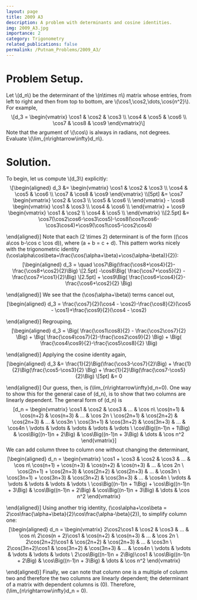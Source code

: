 ```yaml
---
layout: page
title: 2009 A3
description: A problem with determinants and cosine identities.
img: 2009_A3.jpg
importance: 2
category: Trigonometry
related_publications: false
permalink: /Putnam_Problems/2009_A3/
---
```


<h1 class="unnumbered" id="problem-setup.">Problem Setup.</h1>
<p>Let <span class="math inline">\(d_n\)</span> be the determinant of
the <span class="math inline">\(n\times n\)</span> matrix whose entries,
from left to right and then from top to bottom, are <span
class="math inline">\(\cos1,\cos2,\dots,\cos{n^2}\)</span>. For example,
<span class="math display">\[d_3 =
        \begin{vmatrix}
            \cos1 &amp; \cos2 &amp; \cos3 \\
            \cos4 &amp; \cos5 &amp; \cos6 \\
            \cos7 &amp; \cos8 &amp; \cos9
        \end{vmatrix}\]</span> Note that the argument of <span
class="math inline">\(\cos\)</span> is always in radians, not degrees.
Evaluate <span
class="math inline">\(\lim_{n\rightarrow\infty}d_n\)</span>.</p>
<h1 class="unnumbered" id="solution.">Solution.</h1>
<p>To begin, let us compute <span class="math inline">\(d_3\)</span>
explicitly: <span class="math display">\[\begin{aligned}
        d_3 &amp;=
        \begin{vmatrix}
            \cos1 &amp; \cos2 &amp; \cos3 \\
            \cos4 &amp; \cos5 &amp; \cos6 \\
            \cos7 &amp; \cos8 &amp; \cos9
        \end{vmatrix} \\[5pt]
        &amp;= \cos7
        \begin{vmatrix}
            \cos2 &amp; \cos3 \\
            \cos5 &amp; \cos6 \\
        \end{vmatrix}
        - \cos8
        \begin{vmatrix}
            \cos1 &amp; \cos3 \\
            \cos4 &amp; \cos6 \\
        \end{vmatrix}
        + \cos9
        \begin{vmatrix}
            \cos1 &amp; \cos2 \\
            \cos4 &amp; \cos5 \\
        \end{vmatrix} \\[2.5pt]
        &amp;=
\cos7(\cos2\cos6-\cos3\cos5)-\cos8(\cos1\cos6-\cos3\cos4)+\cos9(\cos1\cos5-\cos2\cos4)
    
\end{aligned}\]</span> Note that each <span class="math inline">\(2
\times 2\)</span> determinant is of the form <span
class="math inline">\((\cos a\cos b-\cos c \cos d)\)</span>, where <span
class="math inline">\(a + b = c + d\)</span>. This pattern works nicely
with the trigonometric identity <span
class="math inline">\(\cos\alpha\cos\beta=\frac{\cos(\alpha+\beta)+\cos(\alpha-\beta)}{2}\)</span>:
<span class="math display">\[\begin{aligned}
        d_3 = \quad
\cos7\Big(\frac{\cos8+\cos4}{2}-\frac{\cos8+\cos2}{2}\Big) \\[2.5pt]
        -\cos8\Big( \frac{\cos7+\cos5}{2} - \frac{\cos7+\cos1}{2}\Big)
\\[2.5pt]
        + \cos9\Big( \frac{\cos6+\cos4}{2}-\frac{\cos6+\cos2}{2} \Big)
    
\end{aligned}\]</span> We see that the <span
class="math inline">\(\cos(\alpha+\beta)\)</span> terms cancel out,
<span class="math display">\[\begin{aligned}
        d_3 = \frac{\cos7}{2}(\cos4 - \cos2)-\frac{\cos8}{2}(\cos5 -
\cos1)+\frac{\cos9}{2}(\cos4 - \cos2)
    
\end{aligned}\]</span> Regrouping, <span
class="math display">\[\begin{aligned}
        d_3 = \Big( \frac{\cos1\cos8}{2} - \frac{\cos2\cos7}{2} \Big) +
\Big( \frac{\cos4\cos7}{2}-\frac{\cos2\cos9}{2} \Big) + \Big(
\frac{\cos4\cos9}{2}-\frac{\cos5\cos8}{2} \Big)
    
\end{aligned}\]</span> Applying the cosine identity again, <span
class="math display">\[\begin{aligned}
        d_3 &amp;= \frac{1}{2}\Big(\frac{\cos3-\cos7}{2}\Big) +
\frac{1}{2}\Big(\frac{\cos5-\cos3}{2} \Big) +
\frac{1}{2}\Big(\frac{\cos7-\cos5}{2}\Big) \\[5pt]
        &amp;= 0
    
\end{aligned}\]</span> Our guess, then, is <span
class="math inline">\(\lim_{n\rightarrow\infty}d_n=0\)</span>. One way
to show this for the general case of <span
class="math inline">\(d_n\)</span>, is to show that two columns are
linearly dependent. The general form of <span
class="math inline">\(d_n\)</span> is <span class="math display">\[d_n =
        \begin{vmatrix}
            \cos1 &amp; \cos2 &amp; \cos3 &amp; ... &amp; \cos n\\
            \cos(n+1) &amp; \cos(n+2) &amp; \cos(n+3) &amp; ... &amp;
\cos 2n \\
            \cos(2n+1) &amp; \cos(2n+2) &amp; \cos(2n+3) &amp; ... &amp;
\cos3n \\
            \cos(3n+1) &amp; \cos(3n+2) &amp; \cos(3n+3) &amp; ... &amp;
\cos4n \\
            \vdots     &amp; \vdots     &amp; \vdots     &amp; \vdots
&amp; \vdots \\
            \cos\Big((n-1)n + 1\Big) &amp; \cos\Big((n-1)n + 2\Big)
&amp; \cos\Big((n-1)n + 3\Big) &amp; \dots &amp; \cos n^2
        \end{vmatrix}\]</span> We can add column three to column one
without changing the determinant, <span
class="math display">\[\begin{aligned}
        d_n =
        \begin{vmatrix}
            \cos1 + \cos3 &amp; \cos2 &amp; \cos3 &amp; ... &amp; \cos
n\\
            \cos(n+1) + \cos(n+3) &amp; \cos(n+2) &amp; \cos(n+3) &amp;
... &amp; \cos 2n \\
            \cos(2n+1) + \cos(2n+3) &amp; \cos(2n+2) &amp; \cos(2n+3)
&amp; ... &amp; \cos3n \\
            \cos(3n+1) + \cos(3n+3) &amp; \cos(3n+2) &amp; \cos(3n+3)
&amp; ... &amp; \cos4n \\
            \vdots     &amp; \vdots     &amp; \vdots     &amp; \vdots
&amp; \vdots \\
            \cos\Big((n-1)n + 1\Big) + \cos\Big((n-1)n + 3\Big) &amp;
\cos\Big((n-1)n + 2\Big) &amp; \cos\Big((n-1)n + 3\Big) &amp; \dots
&amp; \cos n^2
        \end{vmatrix}
    
\end{aligned}\]</span> Using another trig identity, <span
class="math inline">\(\cos\alpha+\cos\beta =
2\cos\frac{\alpha+\beta}{2}\cos\frac{\alpha-\beta}{2}\)</span>, to
simplify column one: <span class="math display">\[\begin{aligned}
            d_n =
        \begin{vmatrix}
            2\cos2\cos1 &amp; \cos2 &amp; \cos3 &amp; ... &amp; \cos n\\
            2\cos(n + 2)\cos1 &amp; \cos(n+2) &amp; \cos(n+3) &amp; ...
&amp; \cos 2n \\
            2\cos(2n+2)\cos1 &amp; \cos(2n+2) &amp; \cos(2n+3) &amp; ...
&amp; \cos3n \\
            2\cos(3n+2)\cos1 &amp; \cos(3n+2) &amp; \cos(3n+3) &amp; ...
&amp; \cos4n \\
            \vdots     &amp; \vdots     &amp; \vdots     &amp; \vdots
&amp; \vdots \\
            2\cos\Big((n-1)n + 2\Big)\cos1 &amp; \cos\Big((n-1)n +
2\Big) &amp; \cos\Big((n-1)n + 3\Big) &amp; \dots &amp; \cos n^2
        \end{vmatrix}
    
\end{aligned}\]</span> Finally, we can note that column one is a
multiple of column two and therefore the two columns are linearly
dependent; the determinant of a matrix with dependent columns is <span
class="math inline">\(0\)</span>. Therefore, <span
class="math inline">\(\lim_{n\rightarrow\infty}d_n = 0\)</span>.</p>